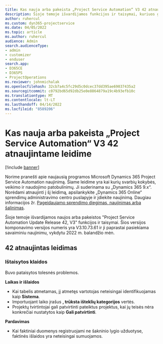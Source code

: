 ```yaml
---
title: Kas nauja arba pakeista „Project Service Automation“ V3 42 atnaujintame leidime
description: Šioje temoje išvardijamos funkcijos ir taisymai, kuriuos galima rasti 42 naujinimo leidime Microsoft Dynamics 365 Project Service Automation, V3.
author: ruhercul
ms.custom: dyn365-projectservice
ms.date: 04/05/2022
ms.topic: article
ms.author: ruhercul
audience: Admin
search.audienceType:
- admin
- customizer
- enduser
search.app:
- D365CE
- D365PS
- ProjectOperations
ms.reviewer: johnmichalak
ms.openlocfilehash: 32cb7a4c5fc29d5c0dcec37dd395ae69037435a2
ms.sourcegitcommit: c0792bd65d92db25e0e8864879a19c4b93efb10c
ms.translationtype: MT
ms.contentlocale: lt-LT
ms.lasthandoff: 04/14/2022
ms.locfileid: "8589206"
---
```

# <a name="whats-new-or-changed-in-project-service-automation-update-release-42-v3"></a>Kas nauja arba pakeista „Project Service Automation“ V3 42 atnaujintame leidime

[!include [banner](../includes/psa-now-project-operations.md)]

Norime pranešti apie naujausią programos Microsoft Dynamics 365 Project Service Automation naujinimą. Šiame leidime yra kai kurių svarbių kokybės, veikimo ir naudojimo patobulinimų. Ji suderinama su „Dynamics 365 9.x“. Norėdami atnaujinti į šį leidimą, apsilankykite „Dynamics 365 Online“ sprendimų administravimo centro puslapyje ir įdiekite naujinimą. Daugiau informacijos žr. [Pageidaujamo sprendimo diegimas, naujinimas arba šalinimas](/power-platform/admin/install-remove-preferred-solution).

Šioje temoje išvardijamos naujos arba pakeistos "Project Service Automation Update Release 42, V3" funkcijos ir taisymai. Šios versijos komponavimo versijos numeris yra V3.10.73.61 ir ji paprastai pasiekiama savaiminiu naujinimu, vykdytu 2022 m. balandžio mėn.

## <a name="update-release-42"></a>42 atnaujintas leidimas

### <a name="bug-fixes"></a>Ištaisytos klaidos

Buvo pataisytos tolesnės problemos.

**Laikas ir išlaidos**

- Kai tabelis atmetamas, jį atmetęs vartotojas neteisingai identifikuojamas kaip **Sistema**.
- Importuojant laiko įrašus **, trūksta išteklių kategorijos** vertės.
- Projektų tvirtintojai gali patvirtinti pateiktus projektus, kai jų teisės nėra konkrečiai nustatytos kaip **Gali patvirtinti**.

**Pardavimas**

- Kai faktiniai duomenys registruojami ne šakninio lygio užduotyse, faktinės išlaidos yra neteisingai sumuojamos.
